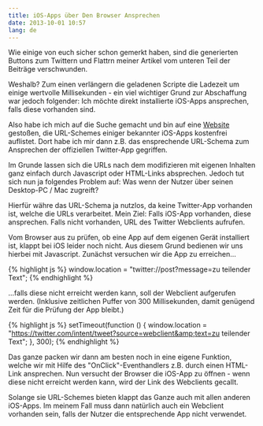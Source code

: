```yaml
---
title: iOS-Apps über Den Browser Ansprechen
date: 2013-10-01 10:57
lang: de
---
```


Wie einige von euch sicher schon gemerkt haben, sind die generierten Buttons zum Twittern und Flattrn meiner Artikel vom unteren Teil der Beiträge verschwunden.

Weshalb? Zum einen verlängern die geladenen Scripte die Ladezeit um einige wertvolle Millisekunden - ein viel wichtiger Grund zur Abschaffung war jedoch folgender: Ich möchte direkt installierte iOS-Apps ansprechen, falls diese vorhanden sind.

Also habe ich mich auf die Suche gemacht und bin auf eine [Website][1] gestoßen, die URL-Schemes einiger bekannter iOS-Apps kostenfrei auflistet. Dort habe ich mir dann z.B. das ensprechende URL-Schema zum Ansprechen der offiziellen Twitter-App gegriffen.

Im Grunde lassen sich die URLs nach dem modifizieren mit eigenen Inhalten ganz einfach durch Javascript oder HTML-Links absprechen. Jedoch tut sich nun ja folgendes Problem auf: Was wenn der Nutzer über seinen Desktop-PC / Mac zugreift?

Hierfür währe das URL-Schema ja nutzlos, da keine Twitter-App vorhanden ist, welche die URLs verarbeitet. Mein Ziel: Falls iOS-App vorhanden, diese ansprechen. Falls nicht vorhanden, URL des Twitter Webclients aufrufen.

Vom Browser aus zu prüfen, ob eine App auf dem eigenen Gerät installiert ist, klappt bei iOS leider noch nicht. Aus diesem Grund bedienen wir uns hierbei mit Javascript. Zunächst versuchen wir die App zu erreichen...

{% highlight js %}
window.location = "twitter://post?message=zu teilender Text";
{% endhighlight %}

...falls diese nicht erreicht werden kann, soll der Webclient aufgerufen werden. (Inklusive zeitlichen Puffer von 300 Millisekunden, damit genügend Zeit für die Prüfung der App bleibt.)

{% highlight js %}
setTimeout(function () {
  window.location = "https://twitter.com/intent/tweet?source=webclient&amp;text=zu teilender Text";
}, 300);
{% endhighlight %}

Das ganze packen wir dann am besten noch in eine eigene Funktion, welche wir mit Hilfe des "OnClick"-Eventhandlers z.B. durch einen HTML-Link ansprechen. Nun versucht der Browser die iOS-App zu öffnen - wenn diese nicht erreicht werden kann, wird der Link des Webclients gecallt.

Solange sie URL-Schemes bieten klappt das Ganze auch mit allen anderen iOS-Apps. Im meinem Fall muss dann natürlich auch ein Webclient vorhanden sein, falls der Nutzer die entsprechende App nicht verwendet.

[1]: http://wiki.akosma.com/IPhone_URL_Schemes
